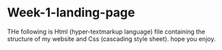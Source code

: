 # Week-1-landing-page
THe following is Html (hyper-textmarkup language) file containing the structure of my website and Css (cascading style sheet).
hope you enjoy.
